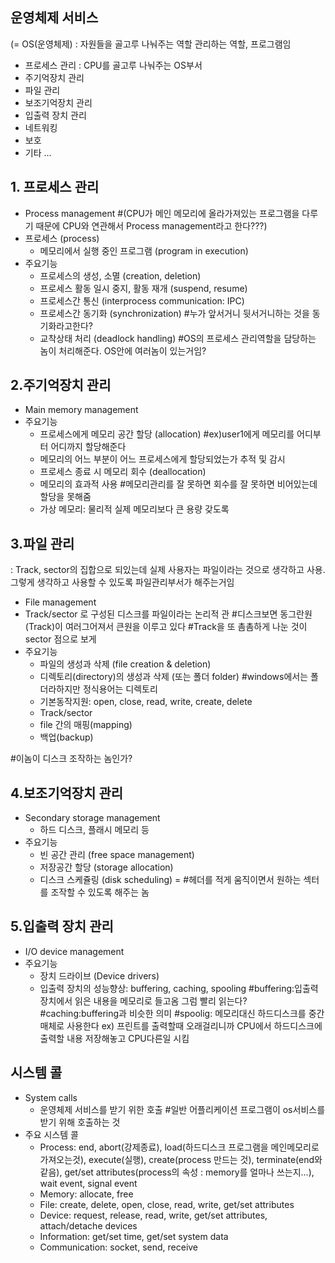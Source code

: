 ## 운영체제 서비스

(= OS(운영체제) : 자원들을 골고루 나눠주는 역할 관리하는 역할, 프로그램임

- 프로세스 관리 : CPU를 골고루 나눠주는 OS부서
- 주기억장치 관리
- 파일 관리
- 보조기억장치 관리
- 입출력 장치 관리
- 네트워킹
- 보호
- 기타 …

## 1. 프로세스 관리

- Process management
  #(CPU가 메인 메모리에 올라가져있는 프로그램을 다루기 때문에 CPU와 연관해서 Process management라고 한다???)
- 프로세스 (process)
  - 메모리에서 실행 중인 프로그램 (program in execution)
- 주요기능
  - 프로세스의 생성, 소멸 (creation, deletion)
  - 프로세스 활동 일시 중지, 활동 재개 (suspend, resume)
  - 프로세스간 통신 (interprocess communication: IPC)
  - 프로세스간 동기화 (synchronization) #누가 앞서거니 뒷서거니하는 것을 동기화라고한다?
  - 교착상태 처리 (deadlock handling)
    #OS의 프로세스 관리역할을 담당하는 놈이 처리해준다. OS안에 여러놈이 있는거임?

## 2.주기억장치 관리

- Main memory management
- 주요기능
  - 프로세스에게 메모리 공간 할당 (allocation)
    #ex)user1에게 메모리를 어디부터 어디까지 할당해준다
  - 메모리의 어느 부분이 어느 프로세스에게 할당되었는가 추적
    및 감시
  - 프로세스 종료 시 메모리 회수 (deallocation)
  - 메모리의 효과적 사용 #메모리관리를 잘 못하면 회수를 잘 못하면 비어있는데 할당을 못해줌
  - 가상 메모리: 물리적 실제 메모리보다 큰 용량 갖도록

## 3.파일 관리

: Track, sector의 집합으로 되있는데 실제 사용자는 파일이라는 것으로 생각하고 사용.
그렇게 생각하고 사용할 수 있도록 파일관리부서가 해주는거임

- File management
- Track/sector 로 구성된 디스크를 파일이라는 논리적 관 #디스크보면 동그란원(Track)이 여러그어져서 큰원을 이루고 있다
  #Track을 또 촘촘하게 나눈 것이 sector
  점으로 보게
- 주요기능
  - 파일의 생성과 삭제 (file creation & deletion)
  - 디렉토리(directory)의 생성과 삭제 (또는 폴더 folder)
    #windows에서는 폴더라하지만 정식용어는 디렉토리
  - 기본동작지원: open, close, read, write, create, delete
  - Track/sector
  - file 간의 매핑(mapping)
  - 백업(backup)

#이놈이 디스크 조작하는 놈인가?

## 4.보조기억장치 관리

- Secondary storage management
  - 하드 디스크, 플래시 메모리 등
- 주요기능
  - 빈 공간 관리 (free space management)
  - 저장공간 할당 (storage allocation)
  - 디스크 스케쥴링 (disk scheduling)
    = #헤더를 적게 움직이면서 원하는 섹터를 조작할 수 있도록 해주는 놈

## 5.입출력 장치 관리

- I/O device management
- 주요기능
  - 장치 드라이브 (Device drivers)
  - 입출력 장치의 성능향상: buffering, caching, spooling
    #buffering:입출력 장치에서 읽은 내용을 메모리로 들고옴 그럼 빨리 읽는다?
    #caching:buffering과 비슷한 의미
    #spoolig: 메모리대신 하드디스크를 중간 매체로 사용한다
    ex) 프린트를 출력할때 오래걸리니까 CPU에서 하드디스크에 출력할 내용 저장해놓고 CPU다른일 시킴

## 시스템 콜

- System calls
  - 운영체제 서비스를 받기 위한 호출 #일반 어플리케이션 프로그램이 os서비스를 받기 위해 호출하는 것
- 주요 시스템 콜
  - Process: end, abort(강제종료), load(하드디스크 프로그램을 메인메모리로 가져오는것), execute(실행), create(process 만드는 것), terminate(end와 같음), get/set attributes(process의 속성 : memory를 얼마나 쓰는지...), wait event, signal event
  - Memory: allocate, free
  - File: create, delete, open, close, read, write, get/set attributes
  - Device: request, release, read, write, get/set attributes,
    attach/detache devices
  - Information: get/set time, get/set system data
  - Communication: socket, send, receive
